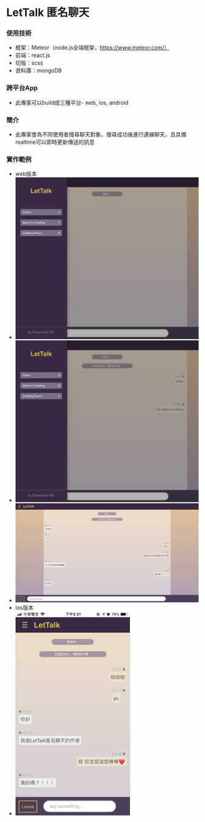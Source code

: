 # LetTalk 匿名聊天
### 使用技術
  + 框架：Meteor（node.js全端框架，https://www.meteor.com/）
  + 前端：react.js
  + 切版：scss
  + 資料庫：mongoDB

### 跨平台App
  + 此專案可以build成三種平台- web, ios, android

### 簡介
  + 此專案會為不同使用者搜尋聊天對象，搜尋成功後進行連線聊天，且具備realtime可以即時更新傳送的訊息

### 實作範例
  + web版本
  + <img src="public/images/web-search.png" width='600'>
  + <img src="public/images/web-chatting.png" width='600'>
  + <img src="public/images/web2.png" width='700'>
  + ios版本
  + <img src="public/images/ios.png" width='300'>

